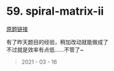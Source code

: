 # 59. spiral-matrix-ii

[原题链接](https://leetcode-cn.com/problems/spiral-matrix-ii/)

有了昨天题目的经验，稍加改动就能做成了  
不过就是效率有点低……不管了~

> 2021 - 03 - 16
